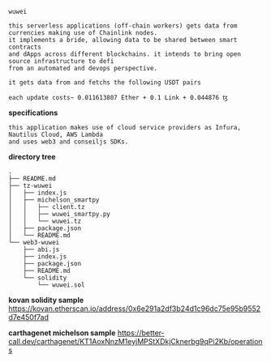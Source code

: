 ```wuwei```
``` 
this serverless applications (off-chain workers) gets data from currencies making use of Chainlink nodes.
it implements a bride, allowing data to be shared between smart contracts
and dApps across different blockchains. it intends to bring open source infrastructure to defi
from an automated and devops perspective.

it gets data from and fetchs the following USDT pairs

each update costs~ 0.011613807 Ether + 0.1 Link + 0.044876 ꜩ
``` 
**specifications** 
``` 
this application makes use of cloud service providers as Infura, Nautilus Cloud, AWS Lambda 
and uses web3 and conseiljs SDKs.
```
**directory tree**
```
.
├── README.md
├── tz-wuwei
│   ├── index.js
│   ├── michelson_smartpy
│   │   ├── client.tz
│   │   ├── wuwei_smartpy.py
│   │   └── wuwei.tz
│   ├── package.json
│   └── README.md
└── web3-wuwei
    ├── abi.js
    ├── index.js
    ├── package.json
    ├── README.md
    └── solidity
        └── wuwei.sol
```

**kovan solidity sample**
https://kovan.etherscan.io/address/0x6e291a2df3b24d1c96dc75e95b9552d7e450f7ad

**carthagenet michelson sample** 
https://better-call.dev/carthagenet/KT1AoxNnzM1eyjMPStXDkjCknerbg9qPi2Kb/operations
